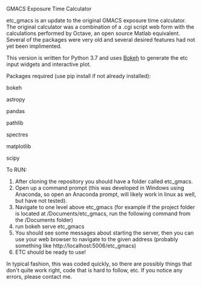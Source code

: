 GMACS Exposure Time Calculator

etc_gmacs is an update to the original GMACS exposure time calculator.  The original calculator was a combination of a .cgi script web form with the calculations performed by Octave, an open source Matlab equivalent. Several of the packages were very old and several desired features had not yet been implimented. 

This version is written for Python 3.7 and uses [Bokeh](https://bokeh.pydata.org/en/latest/) to generate the etc input widgets and interactive plot.

Packages required (use pip install if not already installed):

bokeh

astropy

pandas

pathlib

spectres

matplotlib

scipy

To RUN:

1.  After cloning the repository you should have a folder called etc_gmacs.  
2.  Open up a command prompt (this was developed in Windows using Anaconda, so open an Anaconda prompt, will likely work in linux as well, but have not tested).
3.  Navigate to one level above etc_gmacs (for example if the project folder is located at /Documents/etc_gmacs, run the following command from the /Documents folder)
4.  run bokeh serve etc_gmacs
5.  You should see some messages about starting the server, then you can use your web browser to navigate to the given address (probably something like http://localhost:5006/etc_gmacs)
6.  ETC should be ready to use!

In typical fashion, this was coded quickly, so there are possibly things that don't quite work right, code that is hard to follow, etc. If you notice any errors, please contact me.
